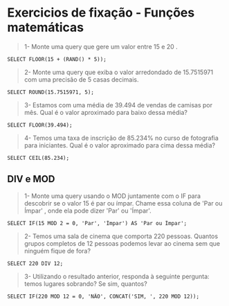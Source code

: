 # Exercicios de fixação - Funções matemáticas

> 1- Monte uma query que gere um valor entre 15 e 20 .

```console
SELECT FLOOR(15 + (RAND() * 5));
```

> 2- Monte uma query que exiba o valor arredondado de 15.7515971 com uma precisão de 5 casas decimais.

```console
SELECT ROUND(15.7515971, 5);
```

> 3- Estamos com uma média de 39.494 de vendas de camisas por mês. Qual é o valor aproximado para baixo dessa média?

```console
SELECT FLOOR(39.494);
```

> 4- Temos uma taxa de inscrição de 85.234% no curso de fotografia para iniciantes. Qual é o valor aproximado para cima dessa média?

```console
SELECT CEIL(85.234);
```

## DIV e MOD

> 1- Monte uma query usando o MOD juntamente com o IF para descobrir se o valor 15 é par ou ímpar. Chame essa coluna de 'Par ou Ímpar' , onde ela pode dizer 'Par' ou 'Ímpar'.

```console
SELECT IF(15 MOD 2 = 0, 'Par', 'Ímpar') AS 'Par ou Ímpar';
```

> 2- Temos uma sala de cinema que comporta 220 pessoas. Quantos grupos completos de 12 pessoas podemos levar ao cinema sem que ninguém fique de fora?

```console
SELECT 220 DIV 12;
```

> 3- Utilizando o resultado anterior, responda à seguinte pergunta: temos lugares sobrando? Se sim, quantos?

```console
SELECT IF(220 MOD 12 = 0, 'NÃO', CONCAT('SIM, ', 220 MOD 12));
```
